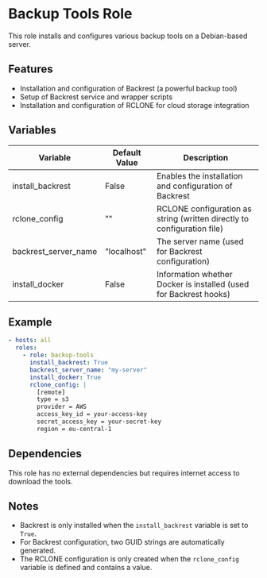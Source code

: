 # Backup Tools Role

This role installs and configures various backup tools on a Debian-based server.

## Features

- Installation and configuration of Backrest (a powerful backup tool)
- Setup of Backrest service and wrapper scripts
- Installation and configuration of RCLONE for cloud storage integration

## Variables

| Variable | Default Value | Description |
|----------|---------------|-------------|
| install_backrest | False | Enables the installation and configuration of Backrest |
| rclone_config | "" | RCLONE configuration as string (written directly to configuration file) |
| backrest_server_name | "localhost" | The server name (used for Backrest configuration) |
| install_docker | False | Information whether Docker is installed (used for Backrest hooks) |

## Example

```yaml
- hosts: all
  roles:
    - role: backup-tools
      install_backrest: True
      backrest_server_name: "my-server"
      install_docker: True
      rclone_config: |
        [remote]
        type = s3
        provider = AWS
        access_key_id = your-access-key
        secret_access_key = your-secret-key
        region = eu-central-1
```

## Dependencies

This role has no external dependencies but requires internet access to download the tools.

## Notes

- Backrest is only installed when the `install_backrest` variable is set to `True`.
- For Backrest configuration, two GUID strings are automatically generated.
- The RCLONE configuration is only created when the `rclone_config` variable is defined and contains a value.